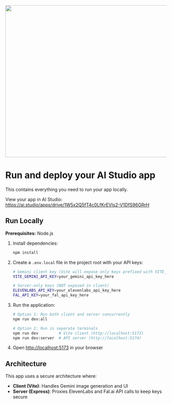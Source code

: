 <div align="center">
<img width="1200" height="475" alt="GHBanner" src="https://github.com/user-attachments/assets/0aa67016-6eaf-458a-adb2-6e31a0763ed6" />
</div>

# Run and deploy your AI Studio app

This contains everything you need to run your app locally.

View your app in AI Studio: https://ai.studio/apps/drive/1W5x2Q5fT4c0LfKrEVIs2-V1DfS96GRrH

## Run Locally

**Prerequisites:**  Node.js

1. Install dependencies:
   ```bash
   npm install
   ```

2. Create a `.env.local` file in the project root with your API keys:
   ```bash
   # Gemini client key (Vite will expose only keys prefixed with VITE_)
   VITE_GEMINI_API_KEY=your_gemini_api_key_here
   
   # Server-only keys (NOT exposed in client)
   ELEVENLABS_API_KEY=your_elevenlabs_api_key_here
   FAL_API_KEY=your_fal_api_key_here
   ```

3. Run the application:
   ```bash
   # Option 1: Run both client and server concurrently
   npm run dev:all
   
   # Option 2: Run in separate terminals
   npm run dev         # Vite client (http://localhost:5173)
   npm run dev:server  # API server (http://localhost:5174)
   ```

4. Open [http://localhost:5173](http://localhost:5173) in your browser

## Architecture

This app uses a secure architecture where:
- **Client (Vite)**: Handles Gemini image generation and UI
- **Server (Express)**: Proxies ElevenLabs and Fal.ai API calls to keep keys secure
